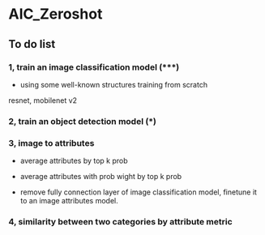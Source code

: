 # AIC_Zeroshot

## To do list

### 1, train an image classification model (***)

- using some well-known structures training from scratch

resnet, mobilenet v2


### 2, train an object detection model (*)


### 3, image to attributes

- average attributes by top k prob

- average attributes with prob wight by top k prob

- remove fully connection layer of image classification model, finetune it to an image attributes model.


### 4, similarity between two categories by attribute metric

